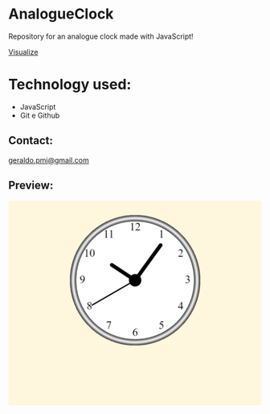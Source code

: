 # AnalogueClock
Repository for an analogue clock made with JavaScript!

[Visualize](https://geraldopmj.github.io/AnalogueClock/)

# Technology used:

- JavaScript
- Git e Github

## Contact:

geraldo.pmj@gmail.com

## Preview:

![preview](./preview.png)
